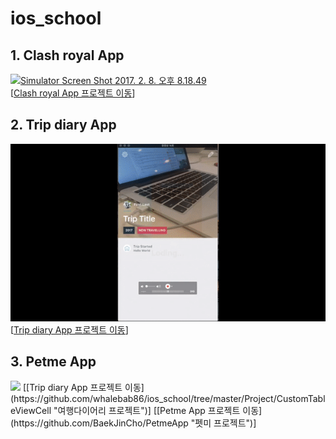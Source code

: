 # ios_school

## 1. Clash royal App
<a data-flickr-embed="true" href="https://www.flickr.com/photos/151739610@N03/32657036441/in/datetaken/" title="Simulator Screen Shot 2017. 2. 8. 오후 8.18.49"><img src="https://c1.staticflickr.com/1/684/32657036441_e694ddaec1_z.jpg" width="360" height="640" alt="Simulator Screen Shot 2017. 2. 8. 오후 8.18.49"></a>
<br/>
[[Clash royal App 프로젝트 이동](https://github.com/whalebab86/ios_school/tree/master/Project/ClashRoyale "자판기 프로젝트")]

## 2. Trip diary App
![영상 Gif_01](https://github.com/whalebab86/ios_school/blob/master/etc/trip_diary_01.gif "이미지제목")
<br/>
[[Trip diary App 프로젝트 이동](https://github.com/whalebab86/ios_school/tree/master/Project/CustomTableViewCell "여행다이어리 프로젝트")]

## 3. Petme App
<img src="https://github.com/BaekJinCho/PetmeApp/blob/master/Image/ezgif.com-video-to-gif.gif?raw=true" width="350">
[[Trip diary App 프로젝트 이동](https://github.com/whalebab86/ios_school/tree/master/Project/CustomTableViewCell "여행다이어리 프로젝트")]
[[Petme App 프로젝트 이동](https://github.com/BaekJinCho/PetmeApp "펫미 프로젝트")]  
<br/>
